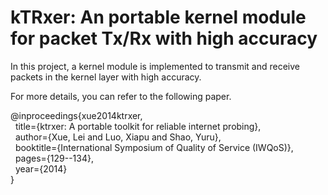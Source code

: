 # kTRxer: An portable kernel module for packet Tx/Rx with high accuracy

In this project, a kernel module  is implemented to transmit and receive packets in the kernel layer with high accuracy.

For more details, you can refer to the following paper.

@inproceedings{xue2014ktrxer,\
  &#xA0; title={ktrxer: A portable toolkit for reliable internet probing},\
  &#xA0; author={Xue, Lei and Luo, Xiapu and Shao, Yuru},\
  &#xA0; booktitle={International Symposium of Quality of Service (IWQoS)},\
  &#xA0; pages={129--134},\
  &#xA0; year={2014}\
}
